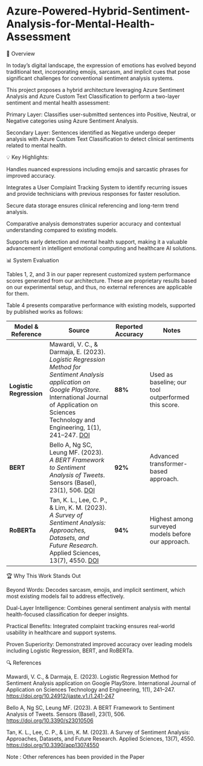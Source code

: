 # Azure-Powered-Hybrid-Sentiment-Analysis-for-Mental-Health-Assessment

📌 Overview



In today’s digital landscape, the expression of emotions has evolved beyond traditional text, incorporating emojis, sarcasm, and implicit cues that pose significant challenges for conventional sentiment analysis systems.

This project proposes a hybrid architecture leveraging Azure Sentiment Analysis and Azure Custom Text Classification to perform a two-layer sentiment and mental health assessment:

Primary Layer: Classifies user-submitted sentences into Positive, Neutral, or Negative categories using Azure Sentiment Analysis.

Secondary Layer: Sentences identified as Negative undergo deeper analysis with Azure Custom Text Classification to detect clinical sentiments related to mental health.

💡 Key Highlights:




Handles nuanced expressions including emojis and sarcastic phrases for improved accuracy.

Integrates a User Complaint Tracking System to identify recurring issues and provide technicians with previous responses for faster resolution.

Secure data storage ensures clinical referencing and long-term trend analysis.

Comparative analysis demonstrates superior accuracy and contextual understanding compared to existing models.

Supports early detection and mental health support, making it a valuable advancement in intelligent emotional computing and healthcare AI solutions.

📊 System Evaluation


Tables 1, 2, and 3 in our paper represent customized system performance scores generated from our architecture. These are proprietary results based on our experimental setup, and thus, no external references are applicable for them.

Table 4 presents comparative performance with existing models, supported by published works as follows:

| Model & Reference | Source | Reported Accuracy | Notes |
|-------------------|--------|-------------------|-------|
| **Logistic Regression** | Mawardi, V. C., & Darmaja, E. (2023). *Logistic Regression Method for Sentiment Analysis application on Google PlayStore*. International Journal of Application on Sciences Technology and Engineering, 1(1), 241–247. [DOI](https://doi.org/10.24912/ijaste.v1.i1.241-247) | **88%** | Used as baseline; our tool outperformed this score. |
| **BERT** | Bello A, Ng SC, Leung MF. (2023). *A BERT Framework to Sentiment Analysis of Tweets*. Sensors (Basel), 23(1), 506. [DOI](https://doi.org/10.3390/s23010506) | **92%** | Advanced transformer-based approach. |
| **RoBERTa** | Tan, K. L., Lee, C. P., & Lim, K. M. (2023). *A Survey of Sentiment Analysis: Approaches, Datasets, and Future Research*. Applied Sciences, 13(7), 4550. [DOI](https://doi.org/10.3390/app13074550) | **94%** | Highest among surveyed models before our approach. |


🏆 Why This Work Stands Out



Beyond Words: Decodes sarcasm, emojis, and implicit sentiment, which most existing models fail to address effectively.

Dual-Layer Intelligence: Combines general sentiment analysis with mental health-focused classification for deeper insights.

Practical Benefits: Integrated complaint tracking ensures real-world usability in healthcare and support systems.

Proven Superiority: Demonstrated improved accuracy over leading models including Logistic Regression, BERT, and RoBERTa.

🔍 References 

Mawardi, V. C., & Darmaja, E. (2023). Logistic Regression Method for Sentiment Analysis application on Google PlayStore. International Journal of Application on Sciences Technology and Engineering, 1(1), 241–247. https://doi.org/10.24912/ijaste.v1.i1.241-247

Bello A, Ng SC, Leung MF. (2023). A BERT Framework to Sentiment Analysis of Tweets. Sensors (Basel), 23(1), 506. https://doi.org/10.3390/s23010506

Tan, K. L., Lee, C. P., & Lim, K. M. (2023). A Survey of Sentiment Analysis: Approaches, Datasets, and Future Research. Applied Sciences, 13(7), 4550. https://doi.org/10.3390/app13074550

Note : Other references has been provided in the Paper

